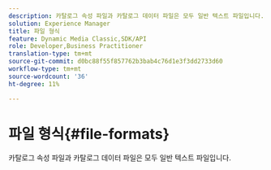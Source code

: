 ```yaml
---
description: 카탈로그 속성 파일과 카탈로그 데이터 파일은 모두 일반 텍스트 파일입니다.
solution: Experience Manager
title: 파일 형식
feature: Dynamic Media Classic,SDK/API
role: Developer,Business Practitioner
translation-type: tm+mt
source-git-commit: d0bc88f55f857762b3bab4c76d1e3f3dd2733d60
workflow-type: tm+mt
source-wordcount: '36'
ht-degree: 11%

---
```



# 파일 형식{#file-formats}

카탈로그 속성 파일과 카탈로그 데이터 파일은 모두 일반 텍스트 파일입니다.


